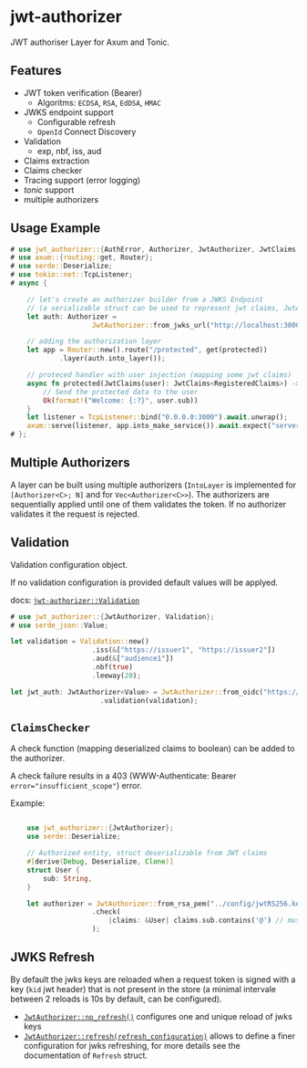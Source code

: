 # jwt-authorizer

JWT authoriser Layer for Axum and Tonic.

## Features

- JWT token verification (Bearer)
  - Algoritms: `ECDSA`, `RSA`, `EdDSA`, `HMAC`
- JWKS endpoint support
  - Configurable refresh
  - `OpenId` Connect Discovery
- Validation
  - exp, nbf, iss, aud
- Claims extraction
- Claims checker
- Tracing support (error logging)
- *tonic* support
- multiple authorizers

## Usage Example

```rust
# use jwt_authorizer::{AuthError, Authorizer, JwtAuthorizer, JwtClaims, RegisteredClaims, IntoLayer};
# use axum::{routing::get, Router};
# use serde::Deserialize;
# use tokio::net::TcpListener;
# async {

    // let's create an authorizer builder from a JWKS Endpoint
    // (a serializable struct can be used to represent jwt claims, JwtAuthorizer<RegisteredClaims> is the default)
    let auth: Authorizer =
                    JwtAuthorizer::from_jwks_url("http://localhost:3000/oidc/jwks").build().await.unwrap();

    // adding the authorization layer
    let app = Router::new().route("/protected", get(protected))
            .layer(auth.into_layer());

    // proteced handler with user injection (mapping some jwt claims)
    async fn protected(JwtClaims(user): JwtClaims<RegisteredClaims>) -> Result<String, AuthError> {
        // Send the protected data to the user
        Ok(format!("Welcome: {:?}", user.sub))
    }
    let listener = TcpListener::bind("0.0.0.0:3000").await.unwrap();
    axum::serve(listener, app.into_make_service()).await.expect("server failed");
# };
```

## Multiple Authorizers

A layer can be built using multiple authorizers (`IntoLayer` is implemented for `[Authorizer<C>; N]` and for `Vec<Authorizer<C>>`).
The authorizers are sequentially applied until one of them validates the token. If no authorizer validates it the request is rejected.

## Validation

Validation configuration object.

If no validation configuration is provided default values will be applyed.

docs: [`jwt-authorizer::Validation`]

```rust
# use jwt_authorizer::{JwtAuthorizer, Validation};
# use serde_json::Value;

let validation = Validation::new()
                    .iss(&["https://issuer1", "https://issuer2"])
                    .aud(&["audience1"])
                    .nbf(true)
                    .leeway(20);

let jwt_auth: JwtAuthorizer<Value> = JwtAuthorizer::from_oidc("https://accounts.google.com")
                      .validation(validation);

```

## `ClaimsChecker`

A check function (mapping deserialized claims to boolean) can be added to the authorizer.

A check failure results in a 403 (WWW-Authenticate: Bearer `error="insufficient_scope"`) error.

Example:

```rust

    use jwt_authorizer::{JwtAuthorizer};
    use serde::Deserialize;

    // Authorized entity, struct deserializable from JWT claims
    #[derive(Debug, Deserialize, Clone)]
    struct User {
        sub: String,
    }

    let authorizer = JwtAuthorizer::from_rsa_pem("../config/jwtRS256.key.pub")
                    .check(
                        |claims: &User| claims.sub.contains('@') // must be an email
                    );
```

## JWKS Refresh

By default the jwks keys are reloaded when a request token is signed with a key (`kid` jwt header) that is not present in the store (a minimal intervale between 2 reloads is 10s by default, can be configured).

- [`JwtAuthorizer::no_refresh()`] configures one and unique reload of jwks keys
- [`JwtAuthorizer::refresh(refresh_configuration)`] allows to define a finer configuration for jwks refreshing, for more details see the documentation of `Refresh` struct.

[`jwt-authorizer::Validation`]: https://docs.rs/jwt-authorizer/latest/jwt_authorizer/validation/struct.Validation.html
[`JwtAuthorizer::no_refresh()`]: https://docs.rs/jwt-authorizer/latest/jwt_authorizer/layer/struct.JwtAuthorizer.html#method.no_refresh
[`JwtAuthorizer::refresh(refresh_configuration)`]: https://docs.rs/jwt-authorizer/latest/jwt_authorizer/layer/struct.JwtAuthorizer.html#method.refresh
